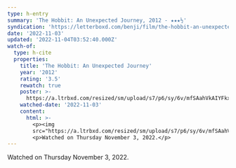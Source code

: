 ```yaml
---
type: h-entry
summary: 'The Hobbit: An Unexpected Journey, 2012 - ★★★½'
syndication: 'https://letterboxd.com/benji/film/the-hobbit-an-unexpected-journey/1/'
date: '2022-11-03'
updated: '2022-11-04T03:52:40.000Z'
watch-of:
  type: h-cite
  properties:
    title: 'The Hobbit: An Unexpected Journey'
    year: '2012'
    rating: '3.5'
    rewatch: true
    poster: >-
      https://a.ltrbxd.com/resized/sm/upload/s7/p6/sy/6v/mfSAahVkAIYFkx1GVFSlCEdn0mt-0-600-0-900-crop.jpg?v=282e4f2260
    watched-date: '2022-11-03'
    content:
      html: >-
        <p><img
        src="https://a.ltrbxd.com/resized/sm/upload/s7/p6/sy/6v/mfSAahVkAIYFkx1GVFSlCEdn0mt-0-600-0-900-crop.jpg?v=282e4f2260"/></p>
        <p>Watched on Thursday November 3, 2022.</p>
---
```

Watched on Thursday November 3, 2022.
